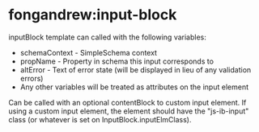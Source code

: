 fongandrew:input-block
======================

inputBlock template can called with the following variables:

  * schemaContext - SimpleSchema context
  * propName - Property in schema this input corresponds to
  * altError - Text of error state (will be displayed in lieu of any 
      validation errors)
  * Any other variables will be treated as attributes on the input element

Can be called with an optional contentBlock to custom input element. If
using a custom input element, the element should have the 
"js-ib-input" class (or whatever is set on InputBlock.inputElmClass).
